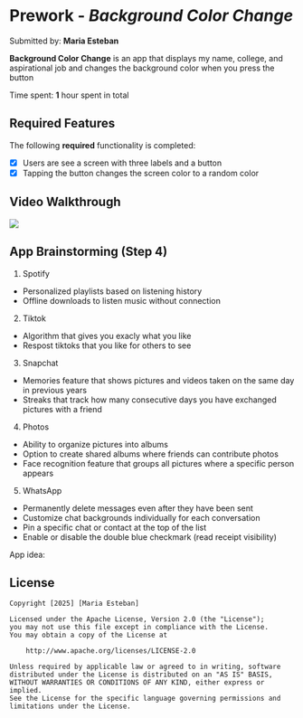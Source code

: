 # Prework - *Background Color Change*

Submitted by: **Maria Esteban**

**Background Color Change** is an app that displays my name, college, and aspirational job and changes the background color when you press the button

Time spent: **1** hour spent in total

## Required Features

The following **required** functionality is completed:

- [X] Users are see a screen with three labels and a button
- [X] Tapping the button changes the screen color to a random color
 
## Video Walkthrough

<div>
    <a href="https://www.loom.com/share/22196c004f934b05beb2043598aa3748">
    </a>
    <a href="https://www.loom.com/share/22196c004f934b05beb2043598aa3748">
      <img style="max-width:300px;" src="https://cdn.loom.com/sessions/thumbnails/22196c004f934b05beb2043598aa3748-c60c74d31da813b6-full-play.gif">
    </a>
  </div>

## App Brainstorming (Step 4)
1. Spotify
- Personalized playlists based on listening history
- Offline downloads to listen music without connection
  
2. Tiktok
- Algorithm that gives you exacly what you like
- Respost tiktoks that you like for others to see

3. Snapchat
- Memories feature that shows pictures and videos taken on the same day in previous years
- Streaks that track how many consecutive days you have exchanged pictures with a friend

4. Photos
- Ability to organize pictures into albums
- Option to create shared albums where friends can contribute photos
- Face recognition feature that groups all pictures where a specific person appears

5. WhatsApp
- Permanently delete messages even after they have been sent
- Customize chat backgrounds individually for each conversation
- Pin a specific chat or contact at the top of the list
- Enable or disable the double blue checkmark (read receipt visibility)

App idea: 

## License

    Copyright [2025] [Maria Esteban]

    Licensed under the Apache License, Version 2.0 (the "License");
    you may not use this file except in compliance with the License.
    You may obtain a copy of the License at

        http://www.apache.org/licenses/LICENSE-2.0

    Unless required by applicable law or agreed to in writing, software
    distributed under the License is distributed on an "AS IS" BASIS,
    WITHOUT WARRANTIES OR CONDITIONS OF ANY KIND, either express or implied.
    See the License for the specific language governing permissions and
    limitations under the License.

